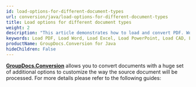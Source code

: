 ```yaml
---
id: load-options-for-different-document-types
url: conversion/java/load-options-for-different-document-types
title: Load options for different document types
weight: 2
description: "This article demonstrates how to load and convert PDF. Word, Excel, PowerPoint documents and Images using GroupDocs.Conversion for Java API."
keywords: Load PDF, Load Word, Load Excel, Load PowerPoint, Load CAD, Load Image
productName: GroupDocs.Conversion for Java
hideChildren: False
---
```

**[GroupDocs.Conversion](https://products.groupdocs.com/conversion/java)** allows you to convert documents with a huge set of additional options to customize the way the source document will be processed. For more details please refer to the following guides:
